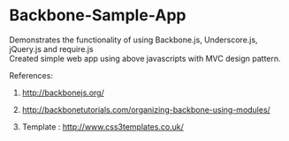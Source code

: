 Backbone-Sample-App
===================

Demonstrates the functionality of using Backbone.js, Underscore.js, jQuery.js and require.js  
Created simple web app using above javascripts with MVC design pattern.

References:

1. http://backbonejs.org/

2. http://backbonetutorials.com/organizing-backbone-using-modules/

3. Template : http://www.css3templates.co.uk/


